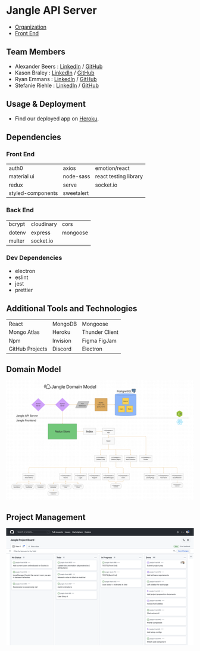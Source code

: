 # Jangle API Server

- [Organization](https://github.com/jangle401)
- [Front End](https://github.com/jangle401/jangle-front)

## Team Members

- Alexander Beers : [LinkedIn](https://www.linkedin.com/in/alexander-r-beers/) / [GitHub](https://github.com/Beers15)
- Kason Braley : [LinkedIn](https://www.linkedin.com/in/kason-braley/) / [GitHub](https://github.com/KasonBraley)
- Ryan Emmans : [LinkedIn](https://www.linkedin.com/in/ryanemmans/) / [GitHub](https://github.com/ryanemmans)
- Stefanie Riehle : [LinkedIn](https://www.linkedin.com/in/stefanie-riehle/) / [GitHub](https://github.com/stefrie)

## Usage & Deployment

- Find our deployed app on [Heroku](https://jangle-app.herokuapp.com/).

## Dependencies

### Front End

|                   	|            	|                       	|
|-------------------	|------------	|-----------------------	|
| auth0             	| axios      	| emotion/react         	|
| material ui       	| node-sass  	| react testing library 	|
| redux             	| serve      	| socket.io             	|
| styled-components 	| sweetalert 	|                       	|

### Back End

|        	|            	|          	|
|--------	|------------	|----------	|
| bcrypt 	| cloudinary 	| cors     	|
| dotenv 	| express    	| mongoose 	|
| multer 	| socket.io  	|          	|

### Dev Dependencies

- electron
- eslint
- jest
- prettier

## Additional Tools and Technologies

|                 	|          	|                	|
|-----------------	|----------	|----------------	|
| React           	| MongoDB  	| Mongoose       	|
| Mongo Atlas     	| Heroku   	| Thunder Client 	|
| Npm             	| Invision 	| Figma FigJam   	|
| GitHub Projects 	| Discord  	| Electron       	|

## Domain Model

![Domain Model](./img/domain-model.png)

## Project Management

![Project Board](./img/project-board.png)
